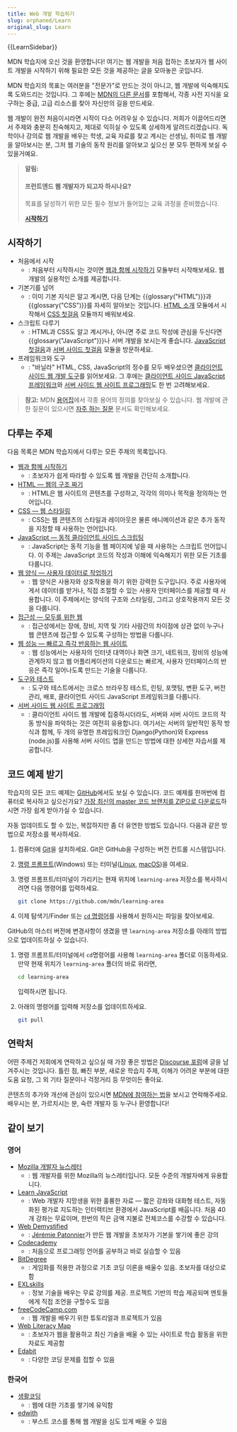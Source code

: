 ```yaml
---
title: Web 개발 학습하기
slug: orphaned/Learn
original_slug: Learn
---
```


{{LearnSidebar}}

MDN 학습지에 오신 것을 환영합니다! 여기는 웹 개발을 처음 접하는 초보자가 웹 사이트 개발을 시작하기 위해 필요한 모든 것을 제공하는 글을 모아놓은 곳입니다.

MDN 학습지의 목표는 여러분을 "전문가"로 만드는 것이 아니고, 웹 개발에 익숙해지도록 도와드리는 것입니다. 그 후에는 [MDN의 다른 문서](/ko/)를 포함해서, 각종 사전 지식을 요구하는 중급, 고급 리소스를 찾아 자신만의 길을 만드세요.

웹 개발이 완전 처음이시라면 시작이 다소 어려우실 수 있습니다. 저희가 이끌어드리면서 주제와 충분히 친숙해지고, 제대로 익히실 수 있도록 상세하게 알려드리겠습니다. 독학이나 강의로 웹 개발을 배우는 학생, 교육 자료를 찾고 계시는 선생님, 취미로 웹 개발을 알아보시는 분, 그저 웹 기술의 동작 원리를 알아보고 싶으신 분 모두 편하게 보실 수 있을거예요.

> **알림:**
>
> #### 프런트엔드 웹 개발자가 되고자 하시나요?
>
> 목표를 달성하기 위한 모든 필수 정보가 들어있는 교육 과정을 준비했습니다.
>
> [**시작하기**](/ko/docs/Learn/Front-end_web_developer)

## 시작하기

- 처음에서 시작
  - : 처음부터 시작하시는 것이면
    [웹과 함께 시작하기](/ko/docs/Learn/Getting_started_with_the_web) 모듈부터 시작해보세요. 웹 개발의
    실용적인 소개를 제공합니다.
- 기본기를 넘어
  - : 이미 기본 지식은 알고 계시면, 다음 단계는 {{glossary("HTML")}}과 {{glossary("CSS")}}를 자세히 알아보는 것입니다.
    [HTML 소개](/ko/docs/Learn/HTML/Introduction_to_HTML) 모듈에서 시작해서
    [CSS 첫걸음](/ko/docs/Learn/CSS/First_steps) 모듈까지 배워보세요.
- 스크립트 다루기
  - : HTML과 CSS도 알고 계시거나, 아니면 주로 코드 작성에 관심을 두신다면 {{glossary("JavaScript")}}나 서버 개발을
    보시는게 좋습니다.
    [JavaScript 첫걸음](/ko/docs/Learn/JavaScript/First_steps)과
    [서버 사이드 첫걸음](/ko/docs/Learn/Server-side/First_steps) 모듈을 방문하세요.
- 프레임워크와 도구
  - : "바닐라" HTML, CSS, JavaScript의 정수를 모두 배우셨으면
    [클라이언트 사이드 웹 개발 도구](/ko/docs/Learn/Tools_and_testing/Understanding_client-side_tools)를
    읽어보세요. 그 후에는
    [클라이언트 사이드 JavaScript 프레임워크](/ko/docs/Learn/Tools_and_testing/Client-side_JavaScript_frameworks)와 [서버 사이드 웹 사이트 프로그래밍](/ko/docs/Learn/Server-side)도 한 번 고려해보세요.

> **참고:** MDN [용어집](/ko/docs/Glossary)에서 각종 용어의 정의를 찾아보실 수 있습니다. 웹 개발에 관한 질문이 있으시면 [자주 하는 질문](/ko/docs/Learn/Common_questions) 문서도 확인해보세요.

## 다루는 주제

다음 목록은 MDN 학습지에서 다루는 모든 주제의 목록입니다.

- [웹과 함께 시작하기](/ko/docs/Learn/Getting_started_with_the_web)
  - : 초보자가 쉽게 따라할 수 있도록 웹 개발을 간단히 소개합니다.
- [HTML — 웹의 구조 짜기](/ko/docs/Learn/HTML)
  - : HTML은 웹 사이트의 콘텐츠를 구성하고, 각각의 의미나 목적을 정의하는 언어입니다.
- [CSS — 웹 스타일링](/ko/docs/Learn/CSS)
  - : CSS는 웹 콘텐츠의 스타일과 레이아웃은 물론 애니메이션과 같은 추가 동작을 지정할 때 사용하는 언어입니다.
- [JavaScript — 동적 클라이언트 사이드 스크립팅](/ko/docs/Learn/JavaScript)
  - : JavaScript는 동적 기능을 웹 페이지에 넣을 때 사용하는 스크립트 언어입니다. 이 주제는 JavaScript 코드의 작성과 이해에
    익숙해지기 위한 모든 기초를 다룹니다.
- [웹 양식 — 사용자 데이터로 작업하기](/ko/docs/Learn/Forms)
  - : 웹 양식은 사용자와 상호작용을 하기 위한 강력한 도구입니다. 주로 사용자에게서 데이터를 받거나, 직접 조절할 수 있는
    사용자 인터페이스를 제공할 때 사용합니다. 이 주제에서는 양식의 구조와 스타일링, 그리고 상호작용까지 모든 것을
    다룹니다.
- [접근성 — 모두를 위한 웹](/ko/docs/Learn/Accessibility)
  - : 접근성에서는 장애, 장비, 지역 및 기타 사람간의 차이점에 상관 없이 누구나 웹 콘텐츠에 접근할 수 있도록 구성하는
    방법을 다룹니다.
- [웹 성능 — 빠르고 즉각 반응하는 웹 사이트](/ko/docs/Learn/Performance)
  - : 웹 성능에서는 사용자의 인터넷 대역이나 화면 크기, 네트워크, 장비의 성능에 관계하지 않고 웹 어플리케이션의 다운로드는
    빠르게, 사용자 인터페이스의 반응은 즉각 일어나도록 만드는 기술을 다룹니다.
- [도구와 테스트](/ko/docs/Learn/Tools_and_testing)
  - : 도구와 테스트에서는 크로스 브라우징 테스트, 린팅, 포맷팅, 변환 도구, 버전 관리, 배포, 클라이언트 사이드 JavaScript
    프레임워크를 다룹니다.
- [서버 사이드 웹 사이트 프로그래밍](/ko/docs/Learn/Server-side)
  - : 클라이언트 사이드 웹 개발에 집중하시더라도, 서버와 서버 사이드 코드의 작동 방식을 파악하는 것은 여전히 유용합니다.
    여기서는 서버의 일반적인 동작 방식과 함께, 두 개의 유명한 프레임워크인 Django(Python)와 Express (node.js)를 사용해
    서버 사이드 앱을 만드는 방법에 대한 상세한 자습서를 제공합니다.

## 코드 예제 받기

학습지의 모든 코드 예제는
[GitHub](https://github.com/mdn/learning-area/)에서도 보실 수 있습니다. 코드 예제를 한꺼번에
컴퓨터로 복사하고 싶으신가요?
[가장 최신의 master 코드 브랜치를 ZIP으로 다운로드](https://github.com/mdn/learning-area/archive/master.zip)하시면 가장 쉽게 받아가실 수 있습니다.

자동 업데이트도 할 수 있는, 복잡하지만 좀 더 유연한 방법도 있습니다. 다음과 같은 방법으로 저장소를 복사하세요.

1. 컴퓨터에 [Git](http://git-scm.com/downloads)을 설치하세요. Git은 GitHub을 구성하는 버전 컨트롤
    시스템입니다.
2. [명령 프롬프트](https://www.lifewire.com/how-to-open-command-prompt-2618089)(Windows) 또는 터미널([Linux](https://help.ubuntu.com/community/UsingTheTerminal), [macOS](https://blog.teamtreehouse.com/introduction-to-the-mac-os-x-command-line))을 여세요.
3. 명령 프롬프트/터미널이 가리키는 현재 위치에 `learning-area` 저장소를 복사하시려면 다음 명령어를
    입력하세요.

    ```bash
    git clone https://github.com/mdn/learning-area
    ```

4. 이제 탐색기/Finder 또는
    [`cd` 명령어](<https://ko.wikipedia.org/wiki/Cd_(%EB%AA%85%EB%A0%B9%EC%96%B4)>)를 사용해서
    원하시는 파일을 찾아보세요.

GitHub의 마스터 버전에 변경사항이 생겼을 땐 `learning-area` 저장소를 아래의 방법으로 업데이트하실 수
있습니다.

1. 명령 프롬프트/터미널에서 `cd`명령어를 사용해 `learning-area` 폴더로 이동하세요. 만약 현재
    위치가 `learning-area` 폴더의 바로 위라면,

    ```bash
    cd learning-area
    ```

    입력하시면 됩니다.

2. 아래의 명령어를 입력해 저장소를 업데이트하세요.

    ```bash
    git pull
    ```

## 연락처

어떤 주제건 저희에게 연락하고 싶으실 때 가장 좋은 방법은
[Discourse 포럼](https://discourse.mozilla.org/c/mdn/236)에 글을 남겨주시는 것입니다. 틀린 점, 빠진 부분,
새로운 학습지 주제, 이해가 어려운 부분에 대한 도움 요청, 그 외 기타 질문이나 걱정거리 등 무엇이든 좋아요.

콘텐츠의 추가와 개선에 관심이 있으시면
[MDN에 참여하는 법](/ko/docs/MDN/Contribute)을 보시고 연락해주세요. 배우시는 분, 가르치시는 분, 숙련 개발자
등 누구나 환영합니다!

## 같이 보기

### 영어

- [Mozilla 개발자 뉴스레터](https://www.mozilla.org/en-US/newsletter/developer/)
  - : 웹 개발자를 위한 Mozilla의 뉴스레터입니다. 모둔 수준의 개발자에게 유용합니다.
- [Learn JavaScript](https://learnjavascript.online/)
  - : Web 개발자 지망생을 위한 훌륭한 자료 — 짧은 강좌와 대화형 테스트, 자동화된 평가로 지도하는 인터랙티브 환경에서 JavaScript를 배웁니다. 처음 40개 강좌는 무료이며, 한번의 작은 금액 지불로 전체코스를 수강할 수 있습니다.
- [Web Demystified](https://www.youtube.com/playlist?list=PLo3w8EB99pqLEopnunz-dOOBJ8t-Wgt2g)
  - : [Jérémie Patonnier](https://twitter.com/JeremiePat)가 만든 웹 개발을 초보자가 기본을 쌓기에 좋은 강의
- [Codecademy](https://www.codecademy.com/)
  - : 처음으로 프로그래밍 언어를 공부하고 바로 실습할 수 있음
- [BitDegree](https://www.bitdegree.org/learn/)
  - : 게임화를 적용한 과정으로 기초 코딩 이론을 배울수 있음. 초보자를 대상으로 함
- [EXLskills](https://exlskills.com/learn-en/courses)
  - : 정보 기술을 배우는 무료 강의를 제공. 프로젝트 기반의 학습 제공되며 멘토들에게 직접 조언을 구할수도 있음
- [freeCodeCamp.com](https://www.freecodecamp.com/)
  - : 웹 개발을 배우기 위한 튜토리얼과 프로젝트가 있음
- [Web Literacy Map](https://foundation.mozilla.org/en/initiatives/web-literacy/core-curriculum/)
  - : 초보자가 웹을 활용하고 최신 기술을 배울 수 있는 사이트로 학습 활동을 위한 자료도 제공함
- [Edabit](https://edabit.com/challenges/javascript)
  - : 다양한 코딩 문제를 접할 수 있음

### 한국어

- [생활코딩](https://opentutorials.org/course/1)
  - : 웹에 대한 기초를 쌓기에 유익함
- [edwith](https://www.edwith.org/)
  - : 부스트 코스를 통해 웹 개발을 심도 있게 배울 수 있음
